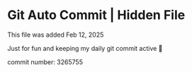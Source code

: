 # Git Auto Commit | Hidden File

This file was added Feb 12, 2025

Just for fun and keeping my daily git commit active 🤪

commit number: 3265755
